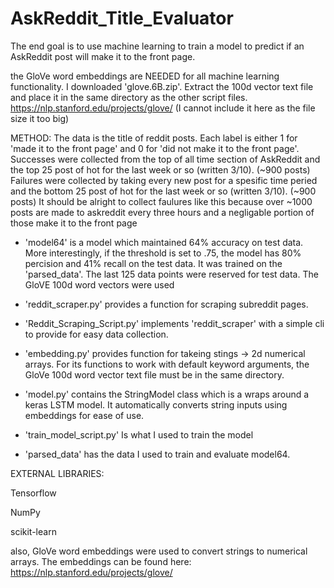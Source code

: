 # AskReddit_Title_Evaluator
The end goal is to use machine learning to train a model to predict if an AskReddit post will make it to the front page.

the GloVe word embeddings are NEEDED for all machine learning functionality. I downloaded 'glove.6B.zip'. Extract the 100d vector text file and place it in the same directory as the other script files.
https://nlp.stanford.edu/projects/glove/
(I cannot include it here as the file size it too big)

METHOD: The data is the title of reddit posts. Each label is either 1 for 'made it to the front page' and 0 for 'did not make it to the front page'.
        Successes were collected from the top of all time section of AskReddit and the top 25 post of hot for the last week or so (written 3/10). (~900 posts)
        Failures were collected by taking every new post for a spesific time peried and the bottom 25 post of hot for the last week or so (written 3/10). (~900 posts)
        It should be alright to collect faulures like this because over ~1000 posts are made to askreddit every three hours and a negligable portion of those make it to the front page
        
        
- 'model64' is a model which maintained 64% accuracy on test data. More interestingly, if the threshold is set to .75, the model has 80% percision and 41% recall on the test data.
  It was trained on the 'parsed_data'. The last 125 data points were reserved for test data. The GloVE 100d word vectors were used 
  
- 'reddit_scraper.py' provides a function for scraping subreddit pages.

- 'Reddit_Scraping_Script.py' implements 'reddit_scraper' with a simple cli to provide for easy data collection.

- 'embedding.py' provides function for takeing stings -> 2d numerical arrays. For its functions to work with default keyword arguments, the GloVe 100d word vector text file must be in the same directory.

- 'model.py' contains the StringModel class which is a wraps around a keras LSTM model. It automatically converts string inputs using embeddings for ease of use.

- 'train_model_script.py' Is what I used to train the model

- 'parsed_data' has the data I used to train and evaluate model64.



EXTERNAL LIBRARIES:

Tensorflow

NumPy

scikit-learn

also, GloVe word embeddings were used to convert strings to numerical arrays. The embeddings can be found here: https://nlp.stanford.edu/projects/glove/

